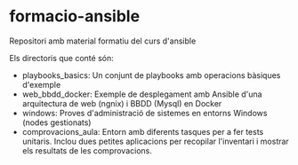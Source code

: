 # formacio-ansible
Repositori amb material formatiu del curs d'ansible

Els directoris que conté són:
* playbooks_basics: Un conjunt de playbooks amb operacions bàsiques d'exemple
* web_bbdd_docker: Exemple de desplegament amb Ansible d'una arquitectura de web (ngnix) i BBDD (Mysql) en Docker
* windows: Proves d'administració de sistemes en entorns Windows (nodes gestionats)
* comprovacions_aula: Entorn amb diferents tasques per a fer tests unitaris. Inclou dues petites aplicacions per recopilar l'inventari i mostrar els resultats de les comprovacions.
